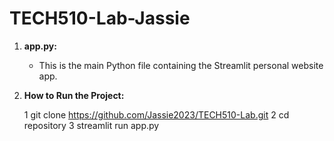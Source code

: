 # TECH510-Lab-Jassie

1. **app.py:**
   
   - This is the main Python file containing the Streamlit personal website app.

3. **How to Run the Project:**
   
   1 git clone https://github.com/Jassie2023/TECH510-Lab.git
   2 cd repository
   3 streamlit run app.py
